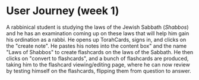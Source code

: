 # User Journey (week 1)
A rabbinical student is studying the laws of the Jewish Sabbath (*Shabbos*) and he has an examination coming up on these laws that will help him gain his ordination as a rabbi. He opens up TorahCards, signs in, and clicks on the "create note". He pastes his notes into the content box" and the name "Laws of Shabbos" to create flashcards on the laws of the Sabbath. He then clicks on "convert to flashcards", and a bunch of flashcards are produced, taking him to the flashcard viewing/editing page, where he can now review by testing himself on the flashcards, flipping them from question to answer.
